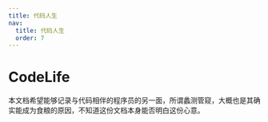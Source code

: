 ```yaml
---
title: 代码人生
nav:
  title: 代码人生
  order: 7
---
```


# CodeLife

本文档希望能够记录与代码相伴的程序员的另一面，所谓蠡测管窥，大概也是其确实能成为食粮的原因，不知道这份文档本身能否明白这份心意。

